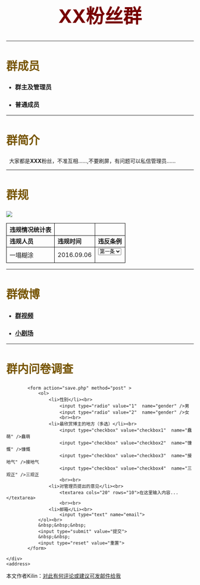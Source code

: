 <!DOCTYPE HTML>
<html>     
<head>        
 <meta http-equiv="Content-Type" content="text/html;
charset=utf-8">        
 	<title>零基础HTML编码</title> 
 	 <style type="text/css">
        h1{
    font-size:50px;
color:#700;
text-align:center;
        }
         h2{
    font-size:30px;
color:#750;
text-align:left;
        }
        </style>
</head>     
<body>
	<h1>XX粉丝群</h1>     
	<hr>   
	<div>         
		<h2>群成员</h2>        
		<ul>
		<li><h3>群主及管理员</h3></li>             
		<li><h3>普通成员</h3></li>         
		</ul>
	</div> 
	<hr>    
	<div>         
		<h2>群简介</h2>
		<p>&nbsp;&nbsp;大家都是<strong>XXX</strong>粉丝，不准互相......,不要刷屏，有问题可以私信管理员......</p>
	</div>   
	<hr>  
	<div>         
		<h2>群规</h2>         
		<img src="https://timgsa.baidu.com/timg?image&quality=80&size=b9999_10000&sec=1488219127580&di=3ae853e11d92c647593d9907d45e72ea&imgtype=0&src=http%3A%2F%2Fupfile.asqql.com%2F2009pasdfasdfic2009s305985-ts%2F2016-5%2F2016520726459355.jpg" titlle="群规">
		<style type="text/css">
		table tr td,th{border:1px solid #000;}
		</style>
		<table>
			<tbody>
				<tr>
					<th>违规情况统计表</th>
					<th></th>
					<th></th>
				</tr>
				<tr>
					<td><strong>违规人员</strong></td>
					<td><strong>违规时间</strong></td>
					<td><strong>违反条例</strong></td>
				</tr>
				<tr>
					<td>一塌糊涂</td>
					<td>2016.09.06</td>
					<td>
						<form name="违反条例">
							<label></label>
							<select>
								<option value="第一条">第一条</option>
								<option value="第二条">第二条</option>
								<option value="第三条">第三条</option>
								<option value="第四条">第四条</option>
								<option value="第五条">第五条</option>
							</select>
						</form>
					</td>
				</tr>
			</tbody>
		</table>
	</div> 
	<hr>    
	<div>         
		<h2>群微博</h2>
		<ul>         
			<li><a href="http://www.bilibili.com/video/av7145300/" target="_blank"><h3>群视频</h3></a></li>      
			<li><a href="http://weibo.com/ttarticle/p/show?id=2309404050569173069645"><h3>小剧场</h3></a></li>       
		</ul> 
	</div>  
	<hr>
	<div>
		<h2>群内问卷调查</h2>
		
			<form action="save.php" method="post" >
    			<ol>
    				<li>性别</li><br>
    					<input type="radio" value="1"  name="gender" />男
    					<input type="radio" value="2"  name="gender" />女
    					<br><br>
					<li>最欣赏博主的地方（多选）</li><br>
    					<input type="checkbox" value="checkbox1"  name="蠢萌" />蠢萌
    					<input type="checkbox" value="checkbox2"  name="慷慨" />慷慨
    					<input type="checkbox" value="checkbox3"  name="接地气" />接地气
    					<input type="checkbox" value="checkbox4"  name="三观正" />三观正
    					<br><br>
					<li>对管理员提出的意见</li><br>
			    		<textarea cols="20" rows="10">在这里输入内容...</textarea>
			    		<br><br>
					<li>邮箱</Li><br>
						<input type="text" name="email">
				</ol><br>
				&nbsp;&nbsp;&nbsp;
				<input type="submit" value="提交">
				&nbsp;&nbsp;
				<input type="reset" value="重置">
		    </form>

	</div>   
	<address>
本文作者Kilin：<a href="mailto:kilinmlq@qq.com">对此有何评论或建议可发邮件给我</a>
</address>
</body> 
</html>

